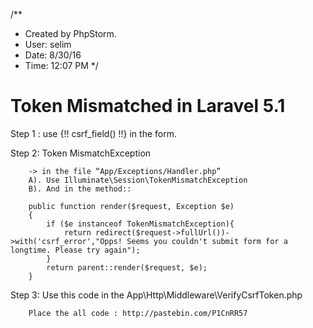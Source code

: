 /**
 * Created by PhpStorm.
 * User: selim
 * Date: 8/30/16
 * Time: 12:07 PM
 */

Token Mismatched in Laravel 5.1
===============================

Step 1 : use {!! csrf_field() !!} in the form.

Step 2: Token MismatchException

        -> in the file “App/Exceptions/Handler.php”
        A). Use Illuminate\Session\TokenMismatchException
        B). And in the method::

        public function render($request, Exception $e)
        {
            if ($e instanceof TokenMismatchException){
                return redirect($request->fullUrl())->with('csrf_error',"Opps! Seems you couldn't submit form for a longtime. Please try again");
            }
            return parent::render($request, $e);
        }


Step 3: Use this code in the App\Http\Middleware\VerifyCsrfToken.php

        Place the all code : http://pastebin.com/P1CnRR57